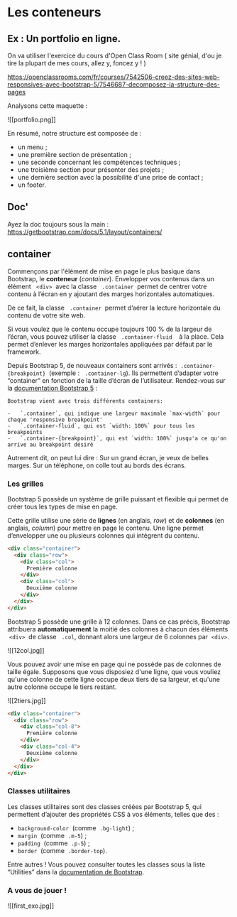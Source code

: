 # Les conteneurs

## Ex : Un portfolio en ligne.

On va utiliser l'exercice du cours d'Open Class Room ( site génial, d'ou je tire la plupart de mes cours, allez y, foncez y ! )

https://openclassrooms.com/fr/courses/7542506-creez-des-sites-web-responsives-avec-bootstrap-5/7546687-decomposez-la-structure-des-pages

Analysons cette maquette :

![[portfolio.png]]

En résumé, notre structure est composée de :

-   un menu ;    
-   une première section de présentation ;
-   une seconde concernant les compétences techniques ;    
-   une troisième section pour présenter des projets ;    
-   une dernière section avec la possibilité d'une prise de contact ;    
-   un footer.

## Doc' 

Ayez la doc toujours sous la main :
https://getbootstrap.com/docs/5.1/layout/containers/

## container

Commençons par l'élément de mise en page le plus basique dans Bootstrap, le **conteneur** (_container_). Envelopper vos contenus dans un élément   `<div>`  avec la classe   `.container`  permet de centrer votre contenu à l’écran en y ajoutant des marges horizontales automatiques. 

De ce fait, la classe   `.container`  permet d’aérer la lecture horizontale du contenu de votre site web.

Si vous voulez que le contenu occupe toujours 100 % de la largeur de l’écran, vous pouvez utiliser la classe   `.container-fluid`    à la place. Cela permet d’enlever les marges horizontales appliquées par défaut par le framework.

Depuis Bootstrap 5, de nouveaux containers sont arrivés :  `.container-{breakpoint}`  (exemple :   `.container-lg`). Ils permettent d’adapter votre “container” en fonction de la taille d’écran de l’utilisateur. Rendez-vous sur la [documentation Bootstrap 5](https://getbootstrap.com/docs/5.0/layout/containers/) : 

	Bootstrap vient avec trois différents containers:

	-   `.container`, qui indique une largeur maximale `max-width` pour chaque 'responsive breakpoint'
	-   `.container-fluid`, qui est `width: 100%` pour tous les breakpoints
	-   `.container-{breakpoint}`, qui est `width: 100%` jusqu'a ce qu'on arrive au breakpoint désiré
	
Autrement dit, on peut lui dire : Sur un grand écran, je veux de belles marges. Sur un téléphone, on colle tout au bords des écrans.

### Les grilles

Bootstrap 5 possède un système de grille puissant et flexible qui permet de créer tous les types de mise en page. 

Cette grille utilise une série de **lignes** (en anglais, _row_) et de **colonnes** (en anglais, _column_) pour mettre en page le contenu. Une ligne permet d’envelopper une ou plusieurs colonnes qui intègrent du contenu.

```html
<div class="container">
  <div class="row">
    <div class="col">
      Première colonne
    </div>
    <div class="col">
      Deuxième colonne
    </div>
  </div>
</div>
```

Bootstrap 5 possède une grille à 12 colonnes. Dans ce cas précis, Bootstrap attribuera **automatiquement** la moitié des colonnes à chacun des éléments   `<div>`  de classe   `.col`, donnant alors une largeur de 6 colonnes par  `<div>`.

![[12col.jpg]]

Vous pouvez avoir une mise en page qui ne possède pas de colonnes de taille égale. Supposons que vous disposiez d'une ligne, que vous vouliez qu'une colonne de cette ligne occupe deux tiers de sa largeur, et qu'une autre colonne occupe le tiers restant.

![[2tiers.jpg]]

```html
<div class="container">
  <div class="row">
    <div class="col-8">
      Première colonne
    </div>
    <div class="col-4">
      Deuxième colonne
    </div>
  </div>
</div>
```

### Classes utilitaires

Les classes utilitaires sont des classes créées par Bootstrap 5, qui permettent d’ajouter des propriétés CSS à vos éléments, telles que des :

-   `background-color`  (comme  `.bg-light`) ;
-   `margin`  (comme  `.m-5`) ;
-   `padding`  (comme  `.p-5`) ;
-   `border`  (comme  `.border-top`).
    
Entre autres ! Vous pouvez consulter toutes les classes sous la liste “Utilities” dans la [documentation de Bootstrap](https://getbootstrap.com/docs/5.0/utilities/).


### A vous de jouer !

![[first_exo.jpg]]